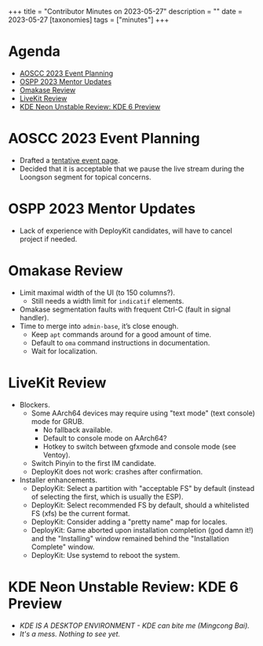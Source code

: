 +++
title = "Contributor Minutes on 2023-05-27"
description = ""
date = 2023-05-27
[taxonomies]
tags = ["minutes"]
+++

Agenda
======

- [AOSCC 2023 Event Planning](#aoscc-2023-event-planning)
- [OSPP 2023 Mentor Updates](#ospp-2023-mentor-updates)
- [Omakase Review](#omakase-review)
- [LiveKit Review](#livekit-review)
- [KDE Neon Unstable Review: KDE 6 Preview](#kde-neon-unstable-review-kde-6-preview)

AOSCC 2023 Event Planning
=========================

- Drafted a [tentative event page](https://wiki.aosc.io/zh/community/aoscc/2023/).
- Decided that it is acceptable that we pause the live stream during the
  Loongson segment for topical concerns.

OSPP 2023 Mentor Updates
========================

- Lack of experience with DeployKit candidates, will have to cancel project if
  needed.

Omakase Review
==============

- Limit maximal width of the UI (to 150 columns?).
    - Still needs a width limit for `indicatif` elements.
- Omakase segmentation faults with frequent Ctrl-C (fault in signal handler).
- Time to merge into `admin-base`, it’s close enough.
    - Keep `apt` commands around for a good amount of time.
    - Default to `oma` command instructions in documentation.
    - Wait for localization.

LiveKit Review
==============

- Blockers.
    - Some AArch64 devices may require using "text mode" (text console) mode
      for GRUB.
        - No fallback available.
        - Default to console mode on AArch64?
        - Hotkey to switch between gfxmode and console mode (see Ventoy).
    - Switch Pinyin to the first IM candidate.
    - DeployKit does not work: crashes after confirmation.
- Installer enhancements.
    - DeployKit: Select a partition with "acceptable FS" by default (instead
      of selecting the first, which is usually the ESP).
    - DeployKit: Select recommended FS by default, should a whitelisted FS
      (xfs) be the current format.
    - DeployKit: Consider adding a "pretty name" map for locales.
    - DeployKit: Game aborted upon installation completion (god damn it!) and
      the "Installing" window remained behind the "Installation Complete"
      window.
    - DeployKit: Use systemd to reboot the system.

KDE Neon Unstable Review: KDE 6 Preview
=======================================

- *KDE IS A DESKTOP ENVIRONMENT - KDE can bite me (Mingcong Bai).*
- *It's a mess. Nothing to see yet.*
